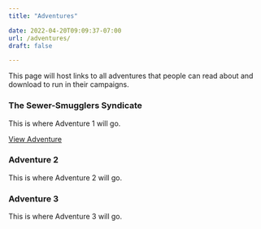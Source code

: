 ```yaml
---
title: "Adventures"

date: 2022-04-20T09:09:37-07:00
url: /adventures/
draft: false

---
```

This page will host links to all adventures that people can read about and download to run in their campaigns.

### The Sewer-Smugglers Syndicate
This is where Adventure 1 will go.

[View Adventure](/adventures-archive/sewer-smugglers-syndicate)

### Adventure 2
This is where Adventure 2 will go.

### Adventure 3
This is where Adventure 3 will go.
